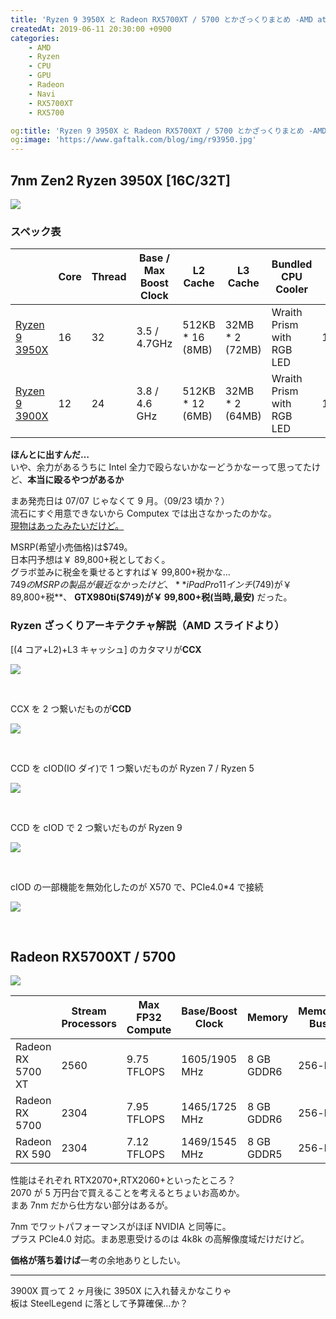 ```yaml
---
title: 'Ryzen 9 3950X と Radeon RX5700XT / 5700 とかざっくりまとめ -AMD at E3 2019-'
createdAt: 2019-06-11 20:30:00 +0900
categories:
    - AMD
    - Ryzen
    - CPU
    - GPU
    - Radeon
    - Navi
    - RX5700XT
    - RX5700

og:title: 'Ryzen 9 3950X と Radeon RX5700XT / 5700 とかざっくりまとめ -AMD at E3 2019-'
og:image: 'https://www.gaftalk.com/blog/img/r93950.jpg'
---
```


## 7nm Zen2 Ryzen 3950X [16C/32T]

![](/blog/img/r93950.jpg)

### スペック表

|                                                                        | Core | Thread | Base / Max Boost Clock | L2 Cache          | L3 Cache         | Bundled CPU Cooler        | TBP  | MSRP | 日本円予想  |
| ---------------------------------------------------------------------- | ---- | ------ | ---------------------- | ----------------- | ---------------- | ------------------------- | ---- | ---- | ----------- |
| [Ryzen 9 3950X](https://www.amd.com/ja/products/cpu/amd-ryzen-9-3950x) | 16   | 32     | 3.5 / 4.7GHz           | 512KB \* 16 (8MB) | 32MB \* 2 (72MB) | Wraith Prism with RGB LED | 105W | $749 | 89,800 + 税 |
| [Ryzen 9 3900X](https://www.amd.com/ja/products/cpu/amd-ryzen-9-3900x) | 12   | 24     | 3.8 / 4.6 GHz          | 512KB \* 12 (6MB) | 32MB \* 2 (64MB) | Wraith Prism with RGB LED | 105W | $499 | 59,800 + 税 |

**ほんとに出すんだ…**  
いや、余力があるうちに Intel 全力で殴らないかなーどうかなーって思ってたけど、**本当に殴るやつがあるか**

まあ発売日は 07/07 じゃなくて 9 月。（09/23 頃か？）  
流石にすぐ用意できないから Computex では出さなかったのかな。  
[現物はあったみたいだけど。](https://videocardz.com/newz/amd-ryzen-9-16-core-overclocked-processor-scores-4346-in-cinebench)

MSRP(希望小売価格)は$749。  
日本円予想は￥ 89,800+税としておく。  
グラボ並みに税金を乗せるとすれば￥ 99,800+税かな…  
$749 の MSRP の製品が最近なかったけど、**iPadPro 11 インチ($749)が￥ 89,800+税**、 **GTX980ti($749)が￥ 99,800+税(当時,最安)** だった。

### Ryzen ざっくりアーキテクチャ解説（AMD スライドより）

[(4 コア+L2)+L3 キャッシュ] のカタマリが**CCX**

![](/blog/img/ccx.jpg)

<br>

CCX を 2 つ繋いだものが**CCD**

![](/blog/img/ccd.jpg)

<br>

CCD を cIOD(IO ダイ)で 1 つ繋いだものが Ryzen 7 / Ryzen 5

![](/blog/img/r7.jpg)

<br>

CCD を cIOD で 2 つ繋いだものが Ryzen 9

![](/blog/img/r9.jpg)

<br>

cIOD の一部機能を無効化したのが X570 で、PCIe4.0\*4 で接続

![](/blog/img/x570.jpg)

<br>

## Radeon RX5700XT / 5700

![](/blog/img/rx5700.jpg)

|                   | Stream Processors | Max FP32 Compute | Base/Boost Clock | Memory     | Memory Bus | Memory Clock | TBP  | MSRP | 日本円予想 |
| ----------------- | ----------------- | ---------------- | ---------------- | ---------- | ---------- | ------------ | ---- | ---- | ---------- |
| Radeon RX 5700 XT | 2560              | 9.75 TFLOPS      | 1605/1905 MHz    | 8 GB GDDR6 | 256-bit    | 14 Gbps      | 225W | $449 | ￥ 62,980  |
| Radeon RX 5700    | 2304              | 7.95 TFLOPS      | 1465/1725 MHz    | 8 GB GDDR6 | 256-bit    | 14 Gbps      | 180W | $379 | ￥ 56,980  |
| Radeon RX 590     | 2304              | 7.12 TFLOPS      | 1469/1545 MHz    | 8 GB GDDR5 | 256-bit    | 8 Gbps       | 225W | $279 |            |

性能はそれぞれ RTX2070+,RTX2060+といったところ？  
2070 が 5 万円台で買えることを考えるとちょいお高めか。  
まあ 7nm だから仕方ない部分はあるが。

7nm でワットパフォーマンスがほぼ NVIDIA と同等に。  
プラス PCIe4.0 対応。まあ恩恵受けるのは 4k8k の高解像度域だけだけど。

**価格が落ち着けば**一考の余地ありとしたい。

---

3900X 買って 2 ヶ月後に 3950X に入れ替えかなこりゃ  
板は SteelLegend に落として予算確保…か？
